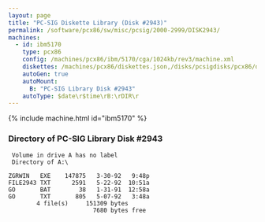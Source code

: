 ```yaml
---
layout: page
title: "PC-SIG Diskette Library (Disk #2943)"
permalink: /software/pcx86/sw/misc/pcsig/2000-2999/DISK2943/
machines:
  - id: ibm5170
    type: pcx86
    config: /machines/pcx86/ibm/5170/cga/1024kb/rev3/machine.xml
    diskettes: /machines/pcx86/diskettes.json,/disks/pcsigdisks/pcx86/diskettes.json
    autoGen: true
    autoMount:
      B: "PC-SIG Library Disk #2943"
    autoType: $date\r$time\rB:\rDIR\r
---
```


{% include machine.html id="ibm5170" %}

### Directory of PC-SIG Library Disk #2943

     Volume in drive A has no label
     Directory of A:\

    ZGRWIN   EXE    147875   3-30-92   9:48p
    FILE2943 TXT      2591   5-22-92  10:51a
    GO       BAT        38   1-31-91  12:58a
    GO       TXT       805   5-07-92   3:48a
            4 file(s)     151309 bytes
                            7680 bytes free
